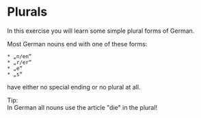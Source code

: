 # Plurals

In this exercise you will learn some simple plural forms of German.  

Most German nouns end with one of these forms:  

	* „n/en“
	* „r/er“
	* „e“
	* „s“  

have either no special ending or no plural at all.  

Tip:  
In German all nouns use the article "die" in the plural!  